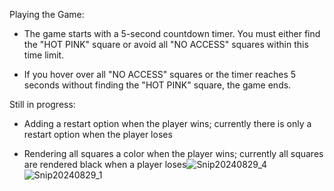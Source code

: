 Playing the Game:

- The game starts with a 5-second countdown timer. You must either find the "HOT PINK" square or avoid all "NO ACCESS" squares within this time limit.

- If you hover over all "NO ACCESS" squares or the timer reaches 5 seconds without finding the "HOT PINK" square, the game ends.



Still in progress:

- Adding a restart option when the player wins; currently there is only a restart option when the player loses

- Rendering all squares a color when the player wins; currently all squares are rendered black when a player loses![Snip20240829_4](https://github.com/user-attachments/assets/1705dd84-0a66-4c20-b7df-54dafe0f84e1)
![Snip20240829_1](https://github.com/user-attachments/assets/f3cfd7f6-6205-4ab9-a244-631f866d2d65)
